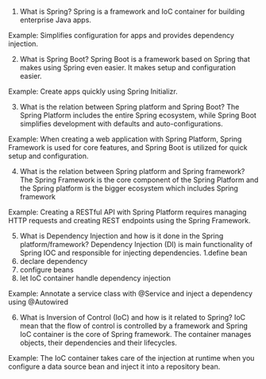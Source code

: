 1. What is Spring?
Spring is a framework and IoC container for building enterprise Java apps.

Example: Simplifies configuration for apps and provides dependency injection.

2. What is Spring Boot?
Spring Boot is a framework based on Spring that makes using Spring even easier. It makes setup and configuration easier.

Example: Create apps quickly using Spring Initializr.

3. What is the relation between Spring platform and Spring Boot?
The Spring Platform includes the entire Spring ecosystem, while Spring Boot simplifies development with defaults and auto-configurations.

Example: When creating a web application with Spring Platform, Spring Framework is used for core features, and Spring Boot is utilized for quick setup and configuration.

4. What is the relation between Spring platform and Spring framework?
The Spring Framework is the core component of the Spring Platform and the Spring platform is the bigger ecosystem which includes Spring framework

Example: Creating a RESTful API with Spring Platform requires managing HTTP requests and creating REST endpoints using the Spring Framework.

5. What is Dependency Injection and how is it done in the Spring platform/framework?
Dependency Injection (DI) is main functionality of Spring IOC and responsible for injecting dependencies.
1.define bean
2. declare dependency
3. configure beans
4. let IoC container handle dependency injection

Example: Annotate a service class with @Service and inject a dependency using @Autowired

6. What is Inversion of Control (IoC) and how is it related to Spring?
IoC mean that the flow of control is controlled by a framework and Spring IoC container is the core of Spring framework. The container manages objects, their dependencies and their lifecycles.

Example: The IoC container takes care of the injection at runtime when you configure a data source bean and inject it into a repository bean.

 


